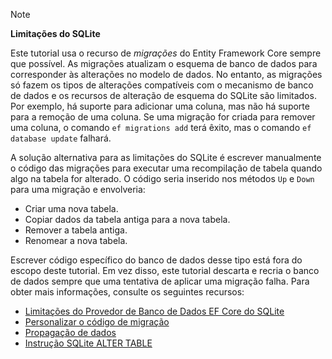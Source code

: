 > [!NOTE]
> 
> **Limitações do SQLite**
>
> Este tutorial usa o recurso de *migrações* do Entity Framework Core sempre que possível. As migrações atualizam o esquema de banco de dados para corresponder às alterações no modelo de dados. No entanto, as migrações só fazem os tipos de alterações compatíveis com o mecanismo de banco de dados e os recursos de alteração de esquema do SQLite são limitados. Por exemplo, há suporte para adicionar uma coluna, mas não há suporte para a remoção de uma coluna. Se uma migração for criada para remover uma coluna, o comando `ef migrations add` terá êxito, mas o comando `ef database update` falhará. 
>
> A solução alternativa para as limitações do SQLite é escrever manualmente o código das migrações para executar uma recompilação de tabela quando algo na tabela for alterado. O código seria inserido nos métodos `Up` e `Down` para uma migração e envolveria:
>
> * Criar uma nova tabela.
> * Copiar dados da tabela antiga para a nova tabela.
> * Remover a tabela antiga.
> * Renomear a nova tabela.
>
> Escrever código específico do banco de dados desse tipo está fora do escopo deste tutorial. Em vez disso, este tutorial descarta e recria o banco de dados sempre que uma tentativa de aplicar uma migração falha. Para obter mais informações, consulte os seguintes recursos:
>
> * [Limitações do Provedor de Banco de Dados EF Core do SQLite](/ef/core/providers/sqlite/limitations)
> * [Personalizar o código de migração](/ef/core/managing-schemas/migrations/#customize-migration-code)
> * [Propagação de dados](/ef/core/modeling/data-seeding)
> * [Instrução SQLite ALTER TABLE](https://sqlite.org/lang_altertable.html)